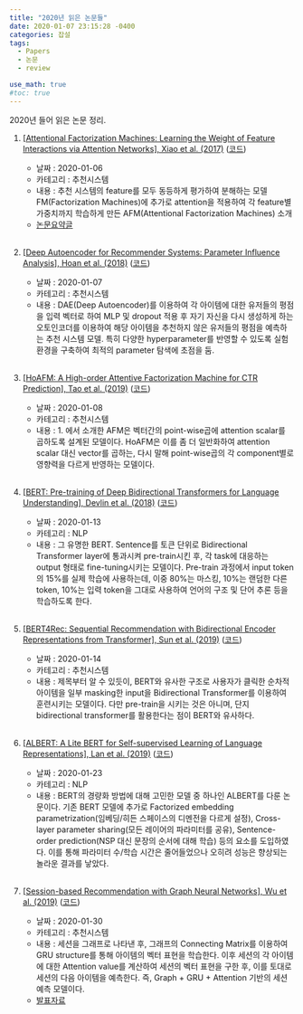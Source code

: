 ```yaml
---
title: "2020년 읽은 논문들"
date: 2020-01-07 23:15:28 -0400
categories: 잡설
tags:
  - Papers
  - 논문
  - review

use_math: true
#toc: true
---
```


2020년 들어 읽은 논문 정리.

1. [[Attentional Factorization Machines: Learning the Weight of Feature Interactions via Attention Networks], Xiao et al. (2017)](https://www.comp.nus.edu.sg/~xiangnan/papers/ijcai17-afm.pdf) ([코드](https://github.com/hexiangnan/attentional_factorization_machine)) 
    - 날짜 : 2020-01-06
    - 카테고리 : 추천시스템
    - 내용 : 추천 시스템의 feature를 모두 동등하게 평가하여 분해하는 모델 FM(Factorization Machines)에 추가로 attention을 적용하여 각 feature별 가중치까지 학습하게 만든 AFM(Attentional Factorization Machines) 소개
    - [논문요약글](https://lih0905.github.io/%EC%B6%94%EC%B2%9C/AFM/)
    <br>

1. [[Deep Autoencoder for Recommender Systems: Parameter Influence Analysis], Hoan et al. (2018)](https://arxiv.org/abs/1901.00415) ([코드](https://github.com/heroddaji/flexEncoder))
    - 날짜 : 2020-01-07
    - 카테고리 : 추천시스템
    - 내용 : DAE(Deep Autoencoder)를 이용하여 각 아이템에 대한 유저들의 평점을 입력 벡터로 하여 MLP 및 dropout 적용 후 자기 자신을 다시 생성하게 하는 오토인코더를 이용하여 해당 아이템을 추천하지 않은 유저들의 평점을 예측하는 추천 시스템 모델. 특히 다양한 hyperparameter를 반영할 수 있도록 실험 환경을 구축하여 최적의 parameter 탐색에 초점을 둠. 
    <br>

1. [[HoAFM: A High-order Attentive Factorization Machine for CTR Prediction], Tao et al. (2019)](http://staff.ustc.edu.cn/~hexn/papers/IPM19-HoAFM.pdf) ([코드](https://github.com/zltao/HoAFM/blob/master/HoAFM_v1.0.py))
    - 날짜 : 2020-01-08
    - 카테고리 : 추천시스템
    - 내용 : 1. 에서 소개한 AFM은 벡터간의 point-wise곱에 attention scalar를 곱하도록 설계된 모델이다. HoAFM은 이를 좀 더 일반화하여 attention scalar 대신 vector를 곱하는, 다시 말해 point-wise곱의 각 component별로 영향력을 다르게 반영하는 모델이다.
    <br>

1. [[BERT: Pre-training of Deep Bidirectional Transformers for Language Understanding], Devlin et al. (2018)](https://arxiv.org/abs/1810.04805) ([코드](https://github.com/dhlee347/pytorchic-bert/))
    - 날짜 : 2020-01-13
    - 카테고리 : NLP
    - 내용 : 그 유명한 BERT. Sentence를 토큰 단위로 Bidirectional Transformer layer에 통과시켜 pre-train시킨 후, 각 task에 대응하는 output 형태로 fine-tuning시키는 모델이다. Pre-train 과정에서 input token의 15%를 실제 학습에 사용하는데, 이중 80%는 마스킹, 10%는 랜덤한 다른 token, 10%는 입력 token을 그대로 사용하여 언어의 구조 및 단어 추론 등을 학습하도록 한다.
    <br>

1. [[BERT4Rec: Sequential Recommendation with Bidirectional Encoder Representations from Transformer], Sun et al. (2019)](https://arxiv.org/abs/1904.06690) ([코드](https://github.com/FeiSun/BERT4Rec))
    - 날짜 : 2020-01-14
    - 카테고리 : 추천시스템
    - 내용 : 제목부터 알 수 있듯이, BERT와 유사한 구조로 사용자가 클릭한 순차적 아이템을 일부 masking한 input을 Bidirectional Transformer를 이용하여 훈련시키는 모델이다. 다만 pre-train을 시키는 것은 아니며, 단지 bidirectional transformer를 활용한다는 점이 BERT와 유사하다.
    <br>

1. [[ALBERT: A Lite BERT for Self-supervised Learning of Language Representations], Lan et al. (2019)](https://arxiv.org/abs/1909.11942) ([코드](https://github.com/google-research/ALBERT))
    - 날짜 : 2020-01-23
    - 카테고리 : NLP
    - 내용 : BERT의 경량화 방법에 대해 고민한 모델 중 하나인 ALBERT를 다룬 논문이다. 기존 BERT 모델에 추가로 Factorized embedding parametrization(임베딩/히든 스페이스의 디멘전을 다르게 설정), Cross-layer parameter sharing(모든 레이어의 파라미터를 공유), Sentence-order prediction(NSP 대신 문장의 순서에 대해 학습) 등의 요소를 도입하였다. 이를 통해 파라미터 수/학습 시간은 줄어들었으나 오히려 성능은 향상되는 놀라운 결과를 낳았다.
    <br>

1. [[Session-based Recommendation with Graph Neural Networks], Wu et al. (2019)](https://arxiv.org/abs/1811.00855) ([코드](https://github.com/CRIPAC-DIG/SR-GNN))
    - 날짜 : 2020-01-30
    - 카테고리 : 추천시스템
    - 내용 : 세션을 그래프로 나타낸 후, 그래프의 Connecting Matrix를 이용하여 GRU structure를 통해 아이템의 벡터 표현을 학습한다. 이후 세션의 각 아이템에 대한 Attention value를 계산하여 세션의 벡터 표현을 구한 후, 이를 토대로 세션의 다음 아이템을 예측한다. 즉, Graph + GRU + Attention 기반의 세션 예측 모델이다.
    - [발표자료](https://github.com/lih0905/lih0905.github.io/raw/master/_posts/SR-GNN.pdf)
    